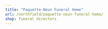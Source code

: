 ```yaml
---
title: "Paquette-Neun Funeral Home"
url: /northfield/paquette-neun-funeral-home/
shop: funeral directors
---
```

